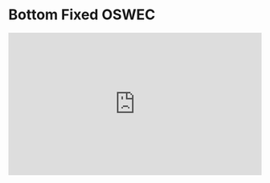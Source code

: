 # Bottom Fixed OSWEC


<div style="padding:56.25% 0 0 0;position:relative;"><iframe src="https://player.vimeo.com/video/981751023?badge=0&amp;autopause=0&amp;player_id=0&amp;app_id=58479" frameborder="0" allow="autoplay; fullscreen; picture-in-picture; clipboard-write" style="position:absolute;top:0;left:0;width:100%;height:100%;" title="HAWSEC testing in O.H. Hinsdale Laboratory wave basin at OSU"></iframe></div><script src="https://player.vimeo.com/api/player.js"></script>
